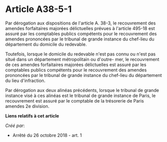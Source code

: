 # Article A38-5-1

Par dérogation aux dispositions de l'article A. 38-3, le recouvrement des amendes forfaitaires majorées délictuelles prévues
à l'article 495-18 est assuré par les comptables publics compétents pour le recouvrement des amendes prononcées par le
tribunal de grande instance du chef-lieu du département du domicile du redevable.

Toutefois, lorsque le domicile du redevable n'est pas connu ou n'est pas situé dans un département métropolitain ou d'outre-
mer, le recouvrement de ces amendes forfaitaires majorées délictuelles est assuré par les comptables publics compétents pour
le recouvrement des amendes prononcées par le tribunal de grande instance du chef-lieu du département du lieu d'infraction.

Par dérogation aux deux alinéas précédents, lorsque le tribunal de grande instance visé à ces alinéas est le tribunal de
grande instance de Paris, le recouvrement est assuré par le comptable de la trésorerie de Paris amendes 2e division.

**Liens relatifs à cet article**

_Créé par_:

  - Arrêté du 26 octobre 2018 - art. 1
